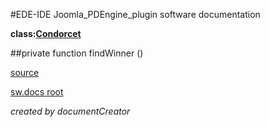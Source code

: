 #EDE-IDE Joomla_PDEngine_plugin
software documentation

**class:[Condorcet](../Condorcet.md)**



##private function findWinner () 


[source](../../../site/condorcet.php)

[sw.docs root](../)

*created by documentCreator*

